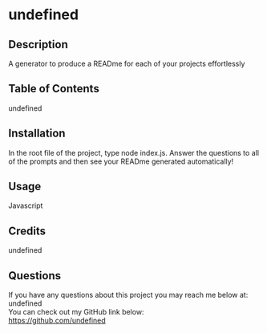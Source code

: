 # undefined

  ## Description
  A generator to produce a READme for each of your projects effortlessly
  ## Table of Contents
  undefined
  ## Installation
  In the root file of the project, type node index.js. Answer the questions to all of the prompts and then see your READme generated automatically! 
  ## Usage
  Javascript
  ## Credits
  undefined
  ## Questions
  If you have any questions about this project you may reach me below at: </br>
  undefined</br>
  You can check out my GitHub link below: </br>
  https://github.com/undefined
  
